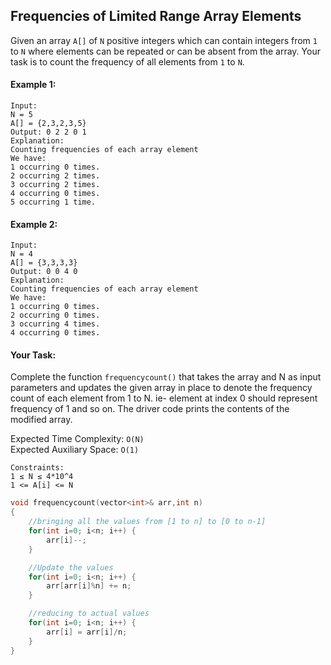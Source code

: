 ## Frequencies of Limited Range Array Elements

Given an array `A[]` of `N` positive integers which can contain integers from `1` to `N` where elements can be repeated or can be absent from the array. Your task is to count the frequency of all elements from `1` to `N`.

#### Example 1:

```
Input:
N = 5
A[] = {2,3,2,3,5}
Output: 0 2 2 0 1
Explanation:
Counting frequencies of each array element
We have:
1 occurring 0 times.
2 occurring 2 times.
3 occurring 2 times.
4 occurring 0 times.
5 occurring 1 time.
```

#### Example 2:

```
Input:
N = 4
A[] = {3,3,3,3}
Output: 0 0 4 0
Explanation:
Counting frequencies of each array element
We have:
1 occurring 0 times.
2 occurring 0 times.
3 occurring 4 times.
4 occurring 0 times.
```

#### Your Task:

Complete the function `frequencycount()` that takes the array and N as input parameters and updates the given array in place to denote the frequency count of each element from 1 to N. ie- element at index 0 should represent frequency of 1 and so on. The driver code prints the contents of the modified array.

Expected Time Complexity: `O(N)`  
Expected Auxiliary Space: `O(1)`

```
Constraints:
1 ≤ N ≤ 4*10^4
1 <= A[i] <= N
```

```c++
void frequencycount(vector<int>& arr,int n)
{
    //bringing all the values from [1 to n] to [0 to n-1]
    for(int i=0; i<n; i++) {
        arr[i]--;
    }

    //Update the values
    for(int i=0; i<n; i++) {
        arr[arr[i]%n] += n;
    }

    //reducing to actual values
    for(int i=0; i<n; i++) {
        arr[i] = arr[i]/n;
    }
}
```
